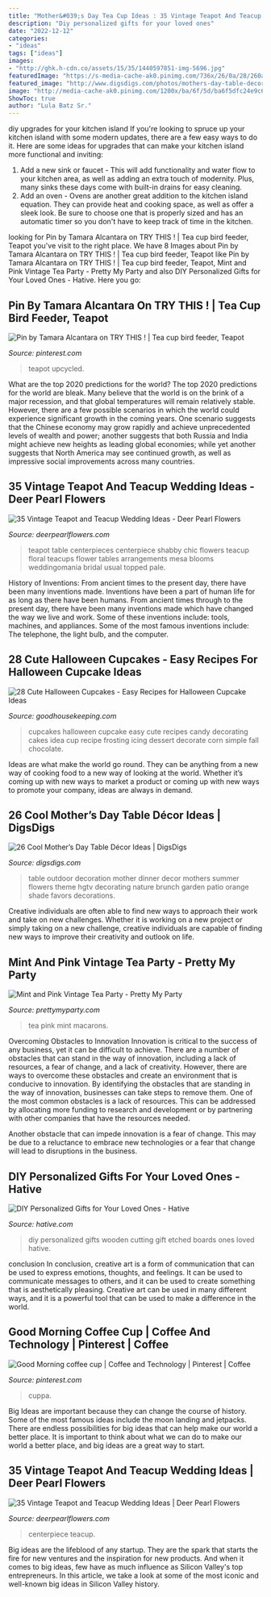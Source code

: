 ```yaml
---
title: "Mother&#039;s Day Tea Cup Ideas : 35 Vintage Teapot And Teacup Wedding Ideas"
description: "Diy personalized gifts for your loved ones"
date: "2022-12-12"
categories:
- "ideas"
tags: ["ideas"]
images:
- "http://ghk.h-cdn.co/assets/15/35/1440597851-img-5696.jpg"
featuredImage: "https://s-media-cache-ak0.pinimg.com/736x/26/0a/28/260a28cf8a91cbb604b9376459f37f43.jpg"
featured_image: "http://www.digsdigs.com/photos/mothers-day-table-decor-34.jpg"
image: "http://media-cache-ak0.pinimg.com/1200x/ba/6f/5d/ba6f5dfc24e9c637b7047bc01a11482b.jpg"
ShowToc: true
author: "Lula Batz Sr."
---
```



diy upgrades for your kitchen island
If you're looking to spruce up your kitchen island with some modern updates, there are a few easy ways to do it. Here are some ideas for upgrades that can make your kitchen island more functional and inviting: 
1. Add a new sink or faucet - This will add functionality and water flow to your kitchen area, as well as adding an extra touch of modernity. Plus, many sinks these days come with built-in drains for easy cleaning. 
2. Add an oven - Ovens are another great addition to the kitchen island equation. They can provide heat and cooking space, as well as offer a sleek look. Be sure to choose one that is properly sized and has an automatic timer so you don't have to keep track of time in the kitchen. 

	

		
looking for Pin by Tamara Alcantara on TRY THIS ! | Tea cup bird feeder, Teapot you've visit to the right place. We have 8 Images about Pin by Tamara Alcantara on TRY THIS ! | Tea cup bird feeder, Teapot like Pin by Tamara Alcantara on TRY THIS ! | Tea cup bird feeder, Teapot, Mint and Pink Vintage Tea Party - Pretty My Party and also DIY Personalized Gifts for Your Loved Ones - Hative. Here you go:
		
    
## Pin By Tamara Alcantara On TRY THIS ! | Tea Cup Bird Feeder, Teapot

<img loading=lazy src="http://media-cache-ak0.pinimg.com/1200x/ba/6f/5d/ba6f5dfc24e9c637b7047bc01a11482b.jpg" onerror="this.onerror=null;this.src='https://tse2.mm.bing.net/th?id=OIP.uexwMVHuio4UGC1x-hXTeAHaJ4&amp;pid=15.1';" alt="Pin by Tamara Alcantara on TRY THIS ! | Tea cup bird feeder, Teapot">

_Source: pinterest.com_

>teapot upcycled. 

	

What are the top 2020 predictions for the world?
The top 2020 predictions for the world are bleak. Many believe that the world is on the brink of a major recession, and that global temperatures will remain relatively stable. However, there are a few possible scenarios in which the world could experience significant growth in the coming years. One scenario suggests that the Chinese economy may grow rapidly and achieve unprecedented levels of wealth and power; another suggests that both Russia and India might achieve new heights as leading global economies; while yet another suggests that North America may see continued growth, as well as impressive social improvements across many countries.

    
## 35 Vintage Teapot And Teacup Wedding Ideas - Deer Pearl Flowers

<img loading=lazy src="https://www.deerpearlflowers.com/wp-content/uploads/2015/06/shabby-chic-wedding-table-centerpieces-681x1024.jpg" onerror="this.onerror=null;this.src='https://tse1.mm.bing.net/th?id=OIP.1zw_5jmpendmBjLRME1q5wHaLI&amp;pid=15.1';" alt="35 Vintage Teapot and Teacup Wedding Ideas - Deer Pearl Flowers">

_Source: deerpearlflowers.com_

>teapot table centerpieces centerpiece shabby chic flowers teacup floral teacups flower tables arrangements mesa blooms weddingomania bridal usual topped pale. 

	

History of Inventions: From ancient times to the present day, there have been many inventions made.
Inventions have been a part of human life for as long as there have been humans. From ancient times through to the present day, there have been many inventions made which have changed the way we live and work. Some of these inventions include: tools, machines, and appliances. Some of the most famous inventions include: The telephone, the light bulb, and the computer.

    
## 28 Cute Halloween Cupcakes - Easy Recipes For Halloween Cupcake Ideas

<img loading=lazy src="http://ghk.h-cdn.co/assets/15/35/1440597851-img-5696.jpg" onerror="this.onerror=null;this.src='https://tse1.mm.bing.net/th?id=OIP.U_Ca9k0AspzNU5yzqNZKvAHaLH&amp;pid=15.1';" alt="28 Cute Halloween Cupcakes - Easy Recipes for Halloween Cupcake Ideas">

_Source: goodhousekeeping.com_

>cupcakes halloween cupcake easy cute recipes candy decorating cakes idea cup recipe frosting icing dessert decorate corn simple fall chocolate. 

	

Ideas are what make the world go round. They can be anything from a new way of cooking food to a new way of looking at the world. Whether it’s coming up with new ways to market a product or coming up with new ways to promote your company, ideas are always in demand.

    
## 26 Cool Mother’s Day Table Décor Ideas | DigsDigs

<img loading=lazy src="http://www.digsdigs.com/photos/mothers-day-table-decor-34.jpg" onerror="this.onerror=null;this.src='https://tse2.mm.bing.net/th?id=OIP.suJMldpp9AUz4n5gd9sXcwHaJ3&amp;pid=15.1';" alt="26 Cool Mother’s Day Table Décor Ideas | DigsDigs">

_Source: digsdigs.com_

>table outdoor decoration mother dinner decor mothers summer flowers theme hgtv decorating nature brunch garden patio orange shade favors decorations. 

	

Creative individuals are often able to find new ways to approach their work and take on new challenges. Whether it is working on a new project or simply taking on a new challenge, creative individuals are capable of finding new ways to improve their creativity and outlook on life.

    
## Mint And Pink Vintage Tea Party - Pretty My Party

<img loading=lazy src="https://www.prettymyparty.com/wp-content/uploads/2017/09/Vintage-Tea-Party-Macarons.jpg" onerror="this.onerror=null;this.src='https://tse3.mm.bing.net/th?id=OIP.UnQcgQXlQVNNUQTZOR94yAHaLH&amp;pid=15.1';" alt="Mint and Pink Vintage Tea Party - Pretty My Party">

_Source: prettymyparty.com_

>tea pink mint macarons. 

	

Overcoming Obstacles to Innovation
Innovation is critical to the success of any business, yet it can be difficult to achieve. There are a number of obstacles that can stand in the way of innovation, including a lack of resources, a fear of change, and a lack of creativity. However, there are ways to overcome these obstacles and create an environment that is conducive to innovation.
By identifying the obstacles that are standing in the way of innovation, businesses can take steps to remove them. One of the most common obstacles is a lack of resources. This can be addressed by allocating more funding to research and development or by partnering with other companies that have the resources needed.

Another obstacle that can impede innovation is a fear of change. This may be due to a reluctance to embrace new technologies or a fear that change will lead to disruptions in the business.

    
## DIY Personalized Gifts For Your Loved Ones - Hative

<img loading=lazy src="https://hative.com/wp-content/uploads/2015/10/diy-personalized-gift-ideas/6-diy-personalized-gift-ideas.jpg" onerror="this.onerror=null;this.src='https://tse2.mm.bing.net/th?id=OIP.s6EbfqevWGM0HuHmCjaroAHaVq&amp;pid=15.1';" alt="DIY Personalized Gifts for Your Loved Ones - Hative">

_Source: hative.com_

>diy personalized gifts wooden cutting gift etched boards ones loved hative. 

	

conclusion
In conclusion, creative art is a form of communication that can be used to express emotions, thoughts, and feelings. It can be used to communicate messages to others, and it can be used to create something that is aesthetically pleasing. Creative art can be used in many different ways, and it is a powerful tool that can be used to make a difference in the world.

    
## Good Morning Coffee Cup | Coffee And Technology | Pinterest | Coffee

<img loading=lazy src="https://s-media-cache-ak0.pinimg.com/736x/26/0a/28/260a28cf8a91cbb604b9376459f37f43.jpg" onerror="this.onerror=null;this.src='https://tse2.mm.bing.net/th?id=OIP.GEy5uHW46_vS3TdKTbP8AAHaJ5&amp;pid=15.1';" alt="Good Morning coffee cup | Coffee and Technology | Pinterest | Coffee">

_Source: pinterest.com_

>cuppa. 

	

Big Ideas are important because they can change the course of history. Some of the most famous ideas include the moon landing and jetpacks. There are endless possibilities for big ideas that can help make our world a better place. It is important to think about what we can do to make our world a better place, and big ideas are a great way to start.

    
## 35 Vintage Teapot And Teacup Wedding Ideas | Deer Pearl Flowers

<img loading=lazy src="https://www.deerpearlflowers.com/wp-content/uploads/2015/06/topsy-turvy-tea-pot-centerpiece.jpg" onerror="this.onerror=null;this.src='https://tse1.mm.bing.net/th?id=OIP.iHy-xuHXgNfqd3J-OdONZAHaLI&amp;pid=15.1';" alt="35 Vintage Teapot and Teacup Wedding Ideas | Deer Pearl Flowers">

_Source: deerpearlflowers.com_

>centerpiece teacup. 

	

Big ideas are the lifeblood of any startup. They are the spark that starts the fire for new ventures and the inspiration for new products. And when it comes to big ideas, few have as much influence as Silicon Valley's top entrepreneurs. In this article, we take a look at some of the most iconic and well-known big ideas in Silicon Valley history.

